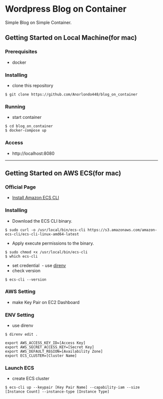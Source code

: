 # Wordpress Blog on Container
Simple Blog on Simple Container.

## Getting Started on Local Machine(for mac)
### Prerequisites
- docker

### Installing
- clone this repository
```
$ git clone https://github.com/Anorlondo448/blog_on_container
```

### Running
- start container
```
$ cd blog_on_container
$ docker-compose up
```

### Access
- http://localhost:8080

---

## Getting Started on AWS ECS(for mac)
### Official Page 
- [Install Amazon ECS CLI](https://docs.aws.amazon.com/ja_jp/AmazonECS/latest/developerguide/ECS_CLI_installation.html)


### Installing
- Download the ECS CLI binary.
```
$ sudo curl -o /usr/local/bin/ecs-cli https://s3.amazonaws.com/amazon-ecs-cli/ecs-cli-linux-amd64-latest
```
- Apply execute permissions to the binary.
```
$ sudo chmod +x /usr/local/bin/ecs-cli
$ which ecs-cli
```
- set credential
  - use [direnv](https://github.com/direnv/direnv)
- check version
```
$ ecs-cli --version
```

### AWS Setting
- make Key Pair on EC2 Dashboard

### ENV Setting
- use direnv
```
$ direnv edit .
```
```
export AWS_ACCESS_KEY_ID=[Access Key]
export AWS_SECRET_ACCESS_KEY=[Secret Key]
export AWS_DEFAULT_REGION=[Availability Zone]
export ECS_CLUSTER=[Cluster Name]
```

### Launch ECS
- create ECS cluster
```
$ ecs-cli up --keypair [Key Pair Name] --capability-iam --size [Instance Count] --instance-type [Instance Type]
```



